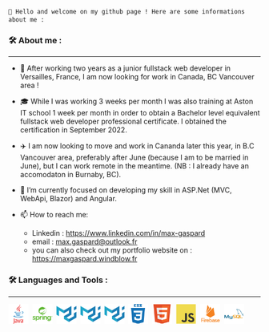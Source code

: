 

	👋 Hello and welcome on my github page ! Here are some informations about me :
### :hammer_and_wrench: About me :
<hr>

- :rocket: After working two years as a junior fullstack web developer in Versailles, France, I am now looking for work in Canada, BC Vancouver area !

- :mortar_board: While I was working 3 weeks per month I was also training at Aston IT school 1 week per month in order to obtain a Bachelor level equivalent fullstack web developer professional certificate. I obtained the certification in September 2022.
 
- :airplane: I am now looking to move and work in Cananda later this year, in B.C Vancouver area, preferably after June (because I am to be married in June), but I can work remote in the meantime. (NB : I already have an accomodaton in Burnaby, BC).

- :dart: I’m currently focused on developing my skill in ASP.Net (MVC, WebApi, Blazor) and Angular.

- :mailbox: How to reach me: 
  - Linkedin : https://www.linkedin.com/in/max-gaspard
  - email : max.gaspard@outlook.fr
  - you can also check out my portfolio website on : https://maxgaspard.windblow.fr


### :hammer_and_wrench: Languages and Tools :
<hr>
<div>
  <img src="https://github.com/devicons/devicon/blob/master/icons/java/java-original-wordmark.svg" title="Java" alt="Java" width="40" height="40"/>&nbsp;
  <img src="https://github.com/devicons/devicon/blob/master/icons/spring/spring-original-wordmark.svg" title="Spring" alt="Spring" width="40" height="40"/>&nbsp;
  <img src="https://github.com/devicons/devicon/blob/master/icons/materialui/materialui-original.svg" title="Material UI" alt="Material UI" width="40" height="40"/>&nbsp;
	  <img src="https://github.com/devicons/devicon/blob/master/icons/materialui/materialui-original.svg" title="Material UI" alt="Material UI" width="40" height="40"/>&nbsp;
	  <img src="https://github.com/devicons/devicon/blob/master/icons/materialui/materialui-original.svg" title="Material UI" alt="Material UI" width="40" height="40"/>&nbsp;
  <img src="https://github.com/devicons/devicon/blob/master/icons/css3/css3-plain-wordmark.svg"  title="CSS3" alt="CSS" width="40" height="40"/>&nbsp;
  <img src="https://github.com/devicons/devicon/blob/master/icons/html5/html5-original.svg" title="HTML5" alt="HTML" width="40" height="40"/>&nbsp;
  <img src="https://github.com/devicons/devicon/blob/master/icons/javascript/javascript-original.svg" title="JavaScript" alt="JavaScript" width="40" height="40"/>&nbsp;
  <img src="https://github.com/devicons/devicon/blob/master/icons/firebase/firebase-plain-wordmark.svg" title="Firebase" alt="Firebase" width="40" height="40"/>&nbsp;
  <img src="https://github.com/devicons/devicon/blob/master/icons/mysql/mysql-original-wordmark.svg" title="MySQL"  alt="MySQL" width="40" height="40"/>&nbsp;
</div>
